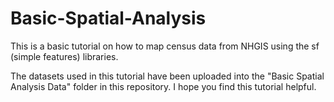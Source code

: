 # Basic-Spatial-Analysis
This is a basic tutorial on how to map census data from NHGIS using the sf (simple features) libraries. 

The datasets used in this tutorial have been uploaded into the "Basic Spatial Analysis Data" folder in this repository. 
I hope you find this tutorial helpful. 
